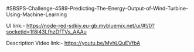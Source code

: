 #SBSPS-Challenge-4589-Predicting-The-Energy-Output-of-Wind-Turbine-Using-Machine-Learning

UI link:- https://node-red-sdkiy.eu-gb.mybluemix.net/ui/#!/0?socketid=1f8l43LfhzDfTVs_AAAu

Description Video link:- https://youtu.be/MvhLQuEVfbA
